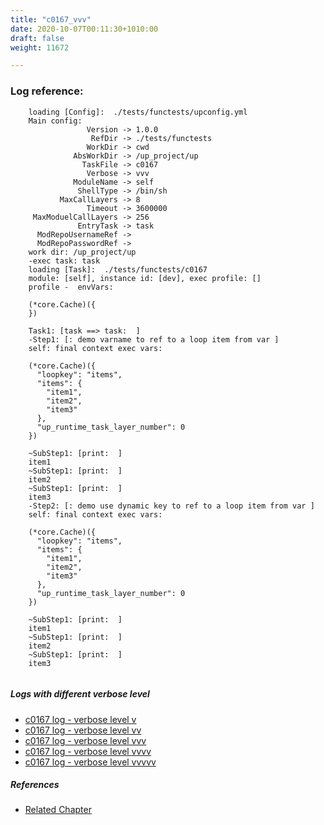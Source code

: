 ```yaml
---
title: "c0167_vvv"
date: 2020-10-07T00:11:30+1010:00
draft: false
weight: 11672

---
```


### Log reference: <no value>

```
    loading [Config]:  ./tests/functests/upconfig.yml
    Main config:
                 Version -> 1.0.0
                  RefDir -> ./tests/functests
                 WorkDir -> cwd
              AbsWorkDir -> /up_project/up
                TaskFile -> c0167
                 Verbose -> vvv
              ModuleName -> self
               ShellType -> /bin/sh
           MaxCallLayers -> 8
                 Timeout -> 3600000
     MaxModuelCallLayers -> 256
               EntryTask -> task
      ModRepoUsernameRef -> 
      ModRepoPasswordRef -> 
    work dir: /up_project/up
    -exec task: task
    loading [Task]:  ./tests/functests/c0167
    module: [self], instance id: [dev], exec profile: []
    profile -  envVars:
    
    (*core.Cache)({
    })
    
    Task1: [task ==> task:  ]
    -Step1: [: demo varname to ref to a loop item from var ]
    self: final context exec vars:
    
    (*core.Cache)({
      "loopkey": "items",
      "items": {
        "item1",
        "item2",
        "item3"
      },
      "up_runtime_task_layer_number": 0
    })
    
    ~SubStep1: [print:  ]
    item1
    ~SubStep1: [print:  ]
    item2
    ~SubStep1: [print:  ]
    item3
    -Step2: [: demo use dynamic key to ref to a loop item from var ]
    self: final context exec vars:
    
    (*core.Cache)({
      "loopkey": "items",
      "items": {
        "item1",
        "item2",
        "item3"
      },
      "up_runtime_task_layer_number": 0
    })
    
    ~SubStep1: [print:  ]
    item1
    ~SubStep1: [print:  ]
    item2
    ~SubStep1: [print:  ]
    item3
    
```

##### Logs with different verbose level
* [c0167 log - verbose level v](../../logs/c0167_v)
* [c0167 log - verbose level vv](../../logs/c0167_vv)
* [c0167 log - verbose level vvv](../../logs/c0167_vvv)
* [c0167 log - verbose level vvvv](../../logs/c0167_vvvv)
* [c0167 log - verbose level vvvvv](../../logs/c0167_vvvvv)

##### References
* [Related Chapter](../../loop/c0167)
